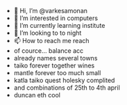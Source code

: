 - 👋 Hi, I’m @varkesamonan
- 👀 I’m interested in computers
- 🌱 I’m currently learning institute
- 💞️ I’m looking to to night
- 📫 How to reach me reach
- of cource... balance acc
- already names several towns 
- taiko forever together wines
- mantle forever too much small
- katla taiko quest holesky complited
- and combinations of 25th to 4th april
- duncan eth cool
